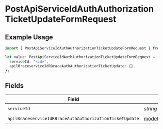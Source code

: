 # PostApiServiceIdAuthAuthorizationTicketUpdateFormRequest

## Example Usage

```typescript
import { PostApiServiceIdAuthAuthorizationTicketUpdateFormRequest } from "authlete-typescript-sdk/models/operations";

let value: PostApiServiceIdAuthAuthorizationTicketUpdateFormRequest = {
  serviceId: "<id>",
  apilBraceserviceIdRBraceAuthAuthorizationTicketUpdate: {},
};
```

## Fields

| Field                                                                                                                                 | Type                                                                                                                                  | Required                                                                                                                              | Description                                                                                                                           |
| ------------------------------------------------------------------------------------------------------------------------------------- | ------------------------------------------------------------------------------------------------------------------------------------- | ------------------------------------------------------------------------------------------------------------------------------------- | ------------------------------------------------------------------------------------------------------------------------------------- |
| `serviceId`                                                                                                                           | *string*                                                                                                                              | :heavy_check_mark:                                                                                                                    | N/A                                                                                                                                   |
| `apilBraceserviceIdRBraceAuthAuthorizationTicketUpdate`                                                                               | [models.APILBraceserviceIdRBraceAuthAuthorizationTicketUpdate](../../models/apilbraceserviceidrbraceauthauthorizationticketupdate.md) | :heavy_check_mark:                                                                                                                    | N/A                                                                                                                                   |
